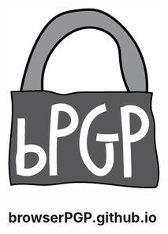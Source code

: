 ![browserPGP Logo](https://raw.githubusercontent.com/browserPGP/browserPGP.github.io/master/logo_s.png)
# browserPGP.github.io
